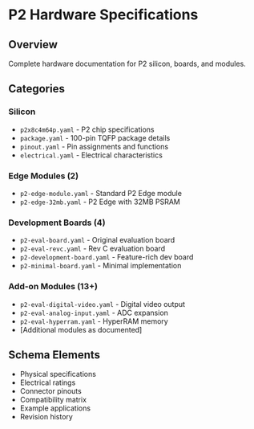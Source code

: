 # P2 Hardware Specifications

## Overview
Complete hardware documentation for P2 silicon, boards, and modules.

## Categories

### Silicon
- `p2x8c4m64p.yaml` - P2 chip specifications
- `package.yaml` - 100-pin TQFP package details
- `pinout.yaml` - Pin assignments and functions
- `electrical.yaml` - Electrical characteristics

### Edge Modules (2)
- `p2-edge-module.yaml` - Standard P2 Edge module
- `p2-edge-32mb.yaml` - P2 Edge with 32MB PSRAM

### Development Boards (4)
- `p2-eval-board.yaml` - Original evaluation board
- `p2-eval-revc.yaml` - Rev C evaluation board  
- `p2-development-board.yaml` - Feature-rich dev board
- `p2-minimal-board.yaml` - Minimal implementation

### Add-on Modules (13+)
- `p2-eval-digital-video.yaml` - Digital video output
- `p2-eval-analog-input.yaml` - ADC expansion
- `p2-eval-hyperram.yaml` - HyperRAM memory
- [Additional modules as documented]

## Schema Elements
- Physical specifications
- Electrical ratings
- Connector pinouts
- Compatibility matrix
- Example applications
- Revision history